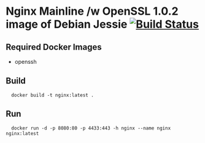 # Nginx Mainline /w OpenSSL 1.0.2 image of Debian Jessie [![Build Status](https://travis-ci.org/3d-pro/nginx.svg?branch=master)](https://travis-ci.org/3d-pro/nginx)

## Required Docker Images
- openssh

## Build
```
  docker build -t nginx:latest .
```
## Run
```
  docker run -d -p 8080:80 -p 4433:443 -h nginx --name nginx nginx:latest
```
